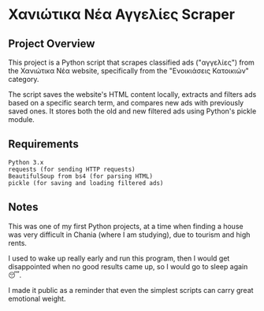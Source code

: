# Χανιώτικα Νέα Αγγελίες Scraper

## Project Overview

This project is a Python script that scrapes classified ads ("αγγελίες") from the Χανιώτικα Νέα website, specifically from the "Ενοικιάσεις Κατοικιών" category.

The script saves the website's HTML content locally, extracts and filters ads based on a specific search term, and compares new ads with previously saved ones. It stores both the old and new filtered ads using Python's pickle module.

## Requirements

    Python 3.x
    requests (for sending HTTP requests)
    BeautifulSoup from bs4 (for parsing HTML)
    pickle (for saving and loading filtered ads)

## Notes

This was one of my first Python projects, at a time when finding a house was very difficult in Chania (where I am studying), due to tourism and high rents.

I used to wake up really early and run this program, then I would get disappointed when no good results came up, so I would go to sleep again 😴.

I made it public as a reminder that even the simplest scripts can carry great emotional weight.

